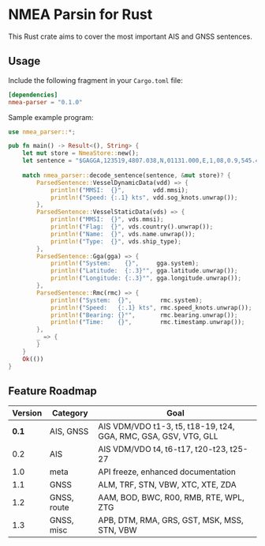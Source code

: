 # NMEA Parsin for Rust

[cratesio-image]: https://img.shields.io/crates/v/nmea-parser.svg
[cratesio]: https://crates.io/crates/nmea-parser
[docsrs-image]: https://docs.rs/nmea-parser/badge.svg
[docsrs]: https://docs.rs/nmea-parser

This Rust crate aims to cover the most important AIS and GNSS sentences. 

## Usage

Include the following fragment in your `Cargo.toml` file:

```toml
[dependencies]
nmea-parser = "0.1.0"
```

Sample example program:

```rust
use nmea_parser::*;

pub fn main() -> Result<(), String> {
    let mut store = NmeaStore::new();
    let sentence = "$GAGGA,123519,4807.038,N,01131.000,E,1,08,0.9,545.4,M,46.9,M,,*56";
    
    match nmea_parser::decode_sentence(sentence, &mut store)? {
        ParsedSentence::VesselDynamicData(vdd) => {
            println!("MMSI:  {}",        vdd.mmsi);
            println!("Speed: {:.1} kts", vdd.sog_knots.unwrap());
        },
        ParsedSentence::VesselStaticData(vds) => {
            println!("MMSI:  {}", vds.mmsi);
            println!("Flag:  {}", vds.country().unwrap());
            println!("Name:  {}", vds.name.unwrap());
            println!("Type:  {}", vds.ship_type);
        },
        ParsedSentence::Gga(gga) => {
            println!("System:    {}",     gga.system);
            println!("Latitude:  {:.3}°", gga.latitude.unwrap());
            println!("Longitude: {:.3}°", gga.longitude.unwrap());
        },
        ParsedSentence::Rmc(rmc) => {
            println!("System:  {}",        rmc.system);
            println!("Speed:   {:.1} kts", rmc.speed_knots.unwrap());
            println!("Bearing: {}°",       rmc.bearing.unwrap());
            println!("Time:    {}",        rmc.timestamp.unwrap());
        },
        _ => {
        }
    }
    Ok(())
}
```

## Feature Roadmap

|Version |Category    |Goal                                                                 |
|--------|------------|---------------------------------------------------------------------|
|**0.1** |AIS, GNSS   |AIS VDM/VDO t1-3, t5, t18-19, t24, GGA, RMC, GSA, GSV, VTG, GLL      |
|0.2     |AIS         |AIS VDM/VDO t4, t6-t17, t20-t23, t25-27                              |
|1.0     |meta        |API freeze, enhanced documentation                                   |
|1.1     |GNSS        |ALM, TRF, STN, VBW, XTC, XTE, ZDA                                    |
|1.2     |GNSS, route |AAM, BOD, BWC, R00, RMB, RTE, WPL, ZTG                               |
|1.3     |GNSS, misc  |APB, DTM, RMA, GRS, GST, MSK, MSS, STN, VBW                          |

